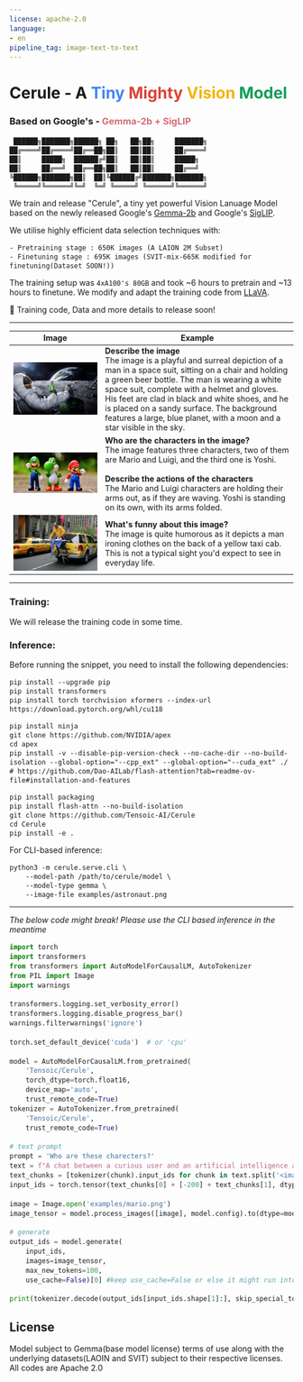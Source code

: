 ```yaml
---
license: apache-2.0
language:
- en
pipeline_tag: image-text-to-text
---
```


# Cerule - A <span style="color: #4285F4;">Tiny</span> <span style="color: #DB4437;">Mighty</span> <span style="color: #F4B400;">Vision</span> <span style="color: #0F9D58;">Model</span>
### Based on Google's - <span style="color: #D56c76;">Gemma-2b + SigLIP</span>



```
 ██████╗███████╗██████╗ ██╗   ██╗██╗     ███████╗
██╔════╝██╔════╝██╔══██╗██║   ██║██║     ██╔════╝
██║     █████╗  ██████╔╝██║   ██║██║     █████╗  
██║     ██╔══╝  ██╔══██╗██║   ██║██║     ██╔══╝  
╚██████╗███████╗██║  ██║╚██████╔╝███████╗███████╗
 ╚═════╝╚══════╝╚═╝  ╚═╝ ╚═════╝ ╚══════╝╚══════╝                                                               
 ```                                                               


We train and release "Cerule", a tiny yet powerful Vision Lanuage Model based on the newly released Google's [Gemma-2b](https://huggingface.co/google/gemma-2b) and Google's [SigLIP](https://huggingface.co/google/siglip-so400m-patch14-384). 

We utilise highly efficient data selection techniques with:
```
- Pretraining stage : 650K images (A LAION 2M Subset)
- Finetuning stage : 695K images (SVIT-mix-665K modified for finetuning(Dataset SOON!))
```
The training setup was `4xA100's 80GB` and took ~6 hours to pretrain and ~13 hours to finetune. We modify and adapt the training code from [LLaVA](https://github.com/haotian-liu/LLaVA). 

🚨 Training code, Data and more details to release soon!


---
| Image | Example |
|-------|---------|
| ![astronaut](examples/astronaut.png) | **Describe the image**<br>The image is a playful and surreal depiction of a man in a space suit, sitting on a chair and holding a green beer bottle. The man is wearing a white space suit, complete with a helmet and gloves. His feet are clad in black and white shoes, and he is placed on a sandy surface. The background features a large, blue planet, with a moon and a star visible in the sky. |
| ![mario](examples/mario.png) | **Who are the characters in the image?**<br>The image features three characters, two of them are Mario and Luigi, and the third one is Yoshi.<br><br>**Describe the actions of the characters**<br>The Mario and Luigi characters are holding their arms out, as if they are waving. Yoshi is standing on its own, with its arms folded. |
| ![extreme_ironing](examples/extreme_ironing.jpg) | **What's funny about this image?**<br>The image is quite humorous as it depicts a man ironing clothes on the back of a yellow taxi cab. This is not a typical sight you'd expect to see in everyday life. |
---


### Training:
We will release the training code in some time.

### Inference:
Before running the snippet, you need to install the following dependencies:

```
pip install --upgrade pip
pip install transformers
pip install torch torchvision xformers --index-url https://download.pytorch.org/whl/cu118
```
```
pip install ninja
git clone https://github.com/NVIDIA/apex
cd apex
pip install -v --disable-pip-version-check --no-cache-dir --no-build-isolation --global-option="--cpp_ext" --global-option="--cuda_ext" ./
# https://github.com/Dao-AILab/flash-attention?tab=readme-ov-file#installation-and-features
```
```
pip install packaging
pip install flash-attn --no-build-isolation
git clone https://github.com/Tensoic-AI/Cerule
cd Cerule
pip install -e .
```

For CLI-based inference:
```
python3 -m cerule.serve.cli \
	--model-path /path/to/cerule/model \
	--model-type gemma \
	--image-file examples/astronaut.png
```

--- 

*The below code might break! Please use the CLI based inference in the meantime*
```python
import torch
import transformers
from transformers import AutoModelForCausalLM, AutoTokenizer
from PIL import Image
import warnings

transformers.logging.set_verbosity_error()
transformers.logging.disable_progress_bar()
warnings.filterwarnings('ignore')

torch.set_default_device('cuda')  # or 'cpu'

model = AutoModelForCausalLM.from_pretrained(
    'Tensoic/Cerule',
    torch_dtype=torch.float16,
    device_map='auto',
    trust_remote_code=True)
tokenizer = AutoTokenizer.from_pretrained(
    'Tensoic/Cerule',
    trust_remote_code=True)

# text prompt
prompt = 'Who are these charecters?'
text = f"A chat between a curious user and an artificial intelligence assistant. The assistant gives helpful, detailed, and polite answers to the user's questions. USER: <image>\n{prompt} ASSISTANT:"
text_chunks = [tokenizer(chunk).input_ids for chunk in text.split('<image>')]
input_ids = torch.tensor(text_chunks[0] + [-200] + text_chunks[1], dtype=torch.long).unsqueeze(0)

image = Image.open('examples/mario.png')
image_tensor = model.process_images([image], model.config).to(dtype=model.dtype)

# generate
output_ids = model.generate(
    input_ids,
    images=image_tensor,
    max_new_tokens=100,
    use_cache=False)[0] #keep use_cache=False or else it might run into some torch dim error

print(tokenizer.decode(output_ids[input_ids.shape[1]:], skip_special_tokens=False).strip())
```

## License
Model subject to Gemma(base model license) terms of use along with the underlying datasets(LAOIN and SVIT) subject to their respective licenses. All codes are Apache 2.0
